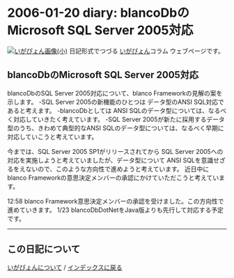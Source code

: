 2006-01-20 diary: blancoDbのMicrosoft SQL Server 2005対応
=====================================================================================================
[![いがぴょん画像(小)](https://igapyon.github.io/diary/images/iga200306s.jpg "いがぴょん")](https://igapyon.github.io/diary/memo/memoigapyon.html) 日記形式でつづる [いがぴょん](https://igapyon.github.io/diary/memo/memoigapyon.html)コラム ウェブページです。

## blancoDbのMicrosoft SQL Server 2005対応

blancoDbのSQL Server 2005対応について、blanco Frameworkの見解の案を示します。
-SQL Server 2005の新機能のひとつは データ型のANSI SQL対応であると考えます。
-blancoDbとしては ANSI SQLのデータ型については、なるべく対応していきたく考えています。
-SQL Server 2005が新たに採用するデータ型のうち、きわめて典型的なANSI SQLのデータ型については、なるべく早期に対応していこうと考えています。

今までは、SQL Server 2005 SP1がリリースされてから SQL Server 2005への対応を実施しようと考えていましたが、データ型について ANSI SQLを意識せざるをえないので、このような方向性で進めようと考えています。
近日中に blanco Frameworkの意思決定メンバーの承認にかけていただこうと考えています。

12:58 blanco Framework意思決定メンバーの承認を受けました。この方向性で進めていきます。
1/23 blancoDbDotNetをJava版よりも先行して対応する予定です。

----------------------------------------------------------------------------------------------------

## この日記について
[いがぴょんについて](http://www.igapyon.jp/igapyon/diary/memo/memoigapyon.html) / [インデックスに戻る](https://igapyon.github.io/diary/idxall.html)
